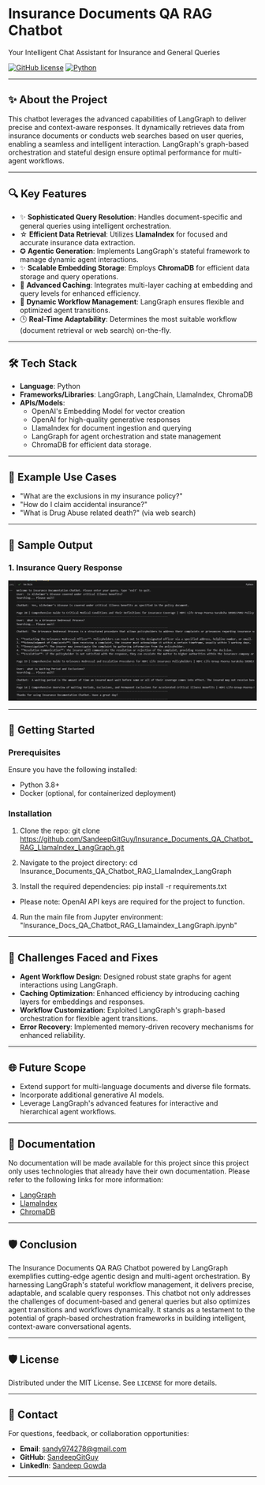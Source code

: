 # Insurance Documents QA RAG Chatbot  
Your Intelligent Chat Assistant for Insurance and General Queries  

[![GitHub license](https://img.shields.io/badge/license-MIT-blue.svg)](LICENSE)
[![Python](https://img.shields.io/badge/python-3.8%2B-brightgreen.svg)](https://www.python.org/)

---

## ✨ About the Project  
This chatbot leverages the advanced capabilities of LangGraph to deliver precise and context-aware responses. It dynamically retrieves data from insurance documents or conducts web searches based on user queries, enabling a seamless and intelligent interaction. LangGraph's graph-based orchestration and stateful design ensure optimal performance for multi-agent workflows.

---

## 🔍 Key Features  
- ✨ **Sophisticated Query Resolution**: Handles document-specific and general queries using intelligent orchestration.  
- ☆ **Efficient Data Retrieval**: Utilizes **LlamaIndex** for focused and accurate insurance data extraction.  
- ✪ **Agentic Generation**: Implements LangGraph's stateful framework to manage dynamic agent interactions.  
- ✨ **Scalable Embedding Storage**: Employs **ChromaDB** for efficient data storage and query operations.  
- 🔑 **Advanced Caching**: Integrates multi-layer caching at embedding and query levels for enhanced efficiency.  
- 🔄 **Dynamic Workflow Management**: LangGraph ensures flexible and optimized agent transitions.  
- 🕒 **Real-Time Adaptability**: Determines the most suitable workflow (document retrieval or web search) on-the-fly.

---

## 🛠️ Tech Stack  
- **Language**: Python  
- **Frameworks/Libraries**: LangGraph, LangChain, LlamaIndex, ChromaDB 
- **APIs/Models**:  
  - OpenAI's Embedding Model for vector creation 
  - OpenAI for high-quality generative responses
  - LlamaIndex for document ingestion and querying
  - LangGraph for agent orchestration and state management
  - ChromaDB for efficient data storage.

---

## 🧪 Example Use Cases   
- "What are the exclusions in my insurance policy?"  
- "How do I claim accidental insurance?"  
- "What is Drug Abuse related death?" (via web search)

---

## 📸 Sample Output  
### 1. Insurance Query Response  
![Insurance Query Response](Sample%20Code%20Output%20Screenshots/Sample%20Code%20Output%201.png)  
 
---

## 🚀 Getting Started

### Prerequisites
Ensure you have the following installed:
- Python 3.8+
- Docker (optional, for containerized deployment)

### Installation
1. Clone the repo:
git clone https://github.com/SandeepGitGuy/Insurance_Documents_QA_Chatbot_RAG_LlamaIndex_LangGraph.git

2. Navigate to the project directory:
cd Insurance_Documents_QA_Chatbot_RAG_LlamaIndex_LangGraph

3. Install the required dependencies:
pip install -r requirements.txt

- Please note: OpenAI API keys are required for the project to function.

4. Run the main file from Jupyter environment:
"Insurance_Docs_QA_Chatbot_RAG_Llamaindex_LangGraph.ipynb"

---

## 🚂 Challenges Faced and Fixes  
- **Agent Workflow Design**: Designed robust state graphs for agent interactions using LangGraph.  
- **Caching Optimization**: Enhanced efficiency by introducing caching layers for embeddings and responses.  
- **Workflow Customization**: Exploited LangGraph's graph-based orchestration for flexible agent transitions.  
- **Error Recovery**: Implemented memory-driven recovery mechanisms for enhanced reliability.  

---

## 🌐 Future Scope  
- Extend support for multi-language documents and diverse file formats.  
- Incorporate additional generative AI models.  
- Leverage LangGraph's advanced features for interactive and hierarchical agent workflows.

---

## 🔗 Documentation  
No documentation will be made available for this project since this project only uses technologies that already have their own documentation. Please refer to the following links for more information: 
- [LangGraph](https://langchain.com)  
- [LlamaIndex](https://llamaindex.ai/)  
- [ChromaDB](https://docs.trychroma.com/)   

---

## 🛡️ Conclusion  
The Insurance Documents QA RAG Chatbot powered by LangGraph exemplifies cutting-edge agentic design and multi-agent orchestration. By harnessing LangGraph's stateful workflow management, it delivers precise, adaptable, and scalable query responses. This chatbot not only addresses the challenges of document-based and general queries but also optimizes agent transitions and workflows dynamically. It stands as a testament to the potential of graph-based orchestration frameworks in building intelligent, context-aware conversational agents.

---

## 🛡️ License  
Distributed under the MIT License. See `LICENSE` for more details.  

---

## 💬 Contact  
For questions, feedback, or collaboration opportunities:  
- **Email**: sandy974278@gmail.com  
- **GitHub**: [SandeepGitGuy](https://github.com/SandeepGitGuy)  
- **LinkedIn**: [Sandeep Gowda](https://www.linkedin.com/in/sandeepgowda24a319192)  

---